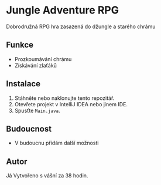 # Jungle Adventure RPG  

Dobrodružná RPG hra zasazená do džungle a starého chrámu 

## Funkce  
- Prozkoumávání chrámu  
- Získávání zlaťáků


## Instalace  
1. Stáhněte nebo naklonujte tento repozitář.  
2. Otevřete projekt v IntelliJ IDEA nebo jinem IDE.
3. Spusťte `Main.java`.  


## Budoucnost
- V budoucnu přidám další možnosti


## Autor  
Já
Vytvořeno s vášní za 38 hodin.  

